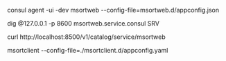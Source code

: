 consul agent -ui -dev 
msortweb --config-file=msortweb.d/appconfig.json

dig @127.0.0.1 -p 8600 msortweb.service.consul SRV


curl http://localhost:8500/v1/catalog/service/msortweb


 msortclient --config-file=./msortclient.d/appconfig.yaml